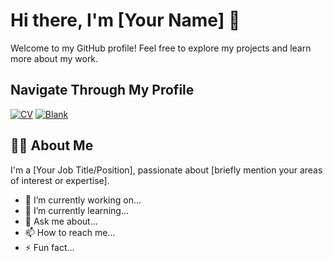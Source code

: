 # Hi there, I'm [Your Name] 👋

Welcome to my GitHub profile! Feel free to explore my projects and learn more about my work.

## Navigate Through My Profile

[![CV](URL-of-CV-image)](URL-of-CV-markdown-file) [![Blank](URL-of-Blank-image)](URL-of-Blank-markdown-file)

## 👨‍💻 About Me

I'm a [Your Job Title/Position], passionate about [briefly mention your areas of interest or expertise].

- 🔭 I’m currently working on...
- 🌱 I’m currently learning...
- 💬 Ask me about...
- 📫 How to reach me...
- ⚡ Fun fact...

<!-- Add other sections as required -->
